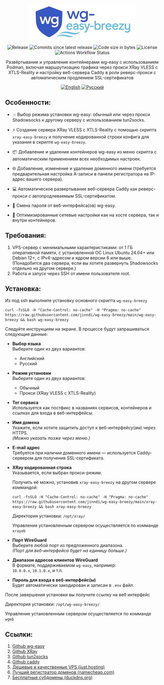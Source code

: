 <p align="center">
<img alt="wg-easy-breezy" src="/logo.webp">
</p>

<p align="center">
<img alt="Release" src="https://img.shields.io/github/v/release/jinndi/wg-easy-breezy">
<img alt="Commits since latest release" src="https://img.shields.io/github/commits-since/jinndi/wg-easy-breezy/latest">
<img alt="Code size in bytes" src="https://img.shields.io/github/languages/code-size/jinndi/wg-easy-breezy">
<img alt="License" src="https://img.shields.io/github/license/jinndi/wg-easy-breezy">
<img alt="Actions Workflow Status" src="https://img.shields.io/github/actions/workflow/status/jinndi/wg-easy-breezy/docker-publish.yml">
</p>

<p align="center">
Развёртывание и управление контейнерами wg-easy с использованием Podman, включая маршрутизацию трафика через прокси XRay VLESS с XTLS-Reality и настройку веб-сервера Caddy в роли реверс-прокси с автоматическим продлением SSL-сертификатов
</p>

<p align="center">
  <a href="/README.md"><img alt="English" src="https://img.shields.io/badge/English-d9d9d9"></a>
  <a href="/README-ru.md"><img alt="Русский" src="https://img.shields.io/badge/%D0%A0%D1%83%D1%81%D1%81%D0%BA%D0%B8%D0%B9-d9d9d9"></a>
</p>

## Особенности:

- 💥 Выбор режима установки wg-easy: обычный или через прокси Shadowsocks к другому серверу с использованием tun2socks.

- ⚡️ Создание сервера XRay VLESS с XTLS-Reality с помощью скрипта `xray-easy-breezy` и получение кодированной строки конфига для указания в скрипте `wg-easy-breezy`.

- 📦 Добавление и удаление контейнеров wg-easy из меню скрипта с автоматическим применением всех необходимых настроек.

- 🌐 Добавление, изменение и удаление доменного имени (требуется предварительная настройка A-записи в панели регистратора на IP-адрес вашего сервера).

- 💻 Автоматическое развертывание веб-сервера Caddy как реверс-прокси с автопродлеваемым SSL-сертификатом.

- 🔑 Смена пароля от веб-интерфейса(ов) wg-easy.

- 🚀 Оптимизированные сетевые настройки как на хосте сервера, так и внутри контейнеров.

## Требования:

1. VPS-сервер с минимальными характеристиками: от 1 ГБ оперативной памяти, с установленной ОС Linux Ubuntu 24.04+ или Debian 12+, с IPv4-адресом и ядром версии 6 или выше. (Понадобится два сервера, если вы хотите развернуть Shadowsocks отдельно на другом сервере.)
2. Работа и запуск через SSH от имени пользователя root.

## Установка:

Из под ssh выполните установку основного скрипта `wg-easy-breezy`

```
curl -fsSLO -H "Cache-Control: no-cache" -H "Pragma: no-cache" https://raw.githubusercontent.com/jinndi/wg-easy-breezy/main/wg-easy-breezy && bash wg-easy-breezy
```

Следуйте инструкциям на экране. В процессе будут запрашиваться следующие данные:

- **Выбор языка**  
  Выберите один из двух вариантов:
  - Английский
  - Русский

- **Режим установки**  
  Выберите один из двух вариантов:
  - Обычный
  - Прокси (XRay VLESS с XTLS-Reality)

- **Тег сервиса**  
  Используется как постфикс в названиях сервисов, контейнеров и ссылках для входа в веб-интерфейсы.

- **Имя домена**  
  Укажите, если хотите защитить доступ к веб-интерфейсу(ам) через HTTPS.  
  *(Можно указать позже через меню.)*

- **E-mail адрес**  
  Требуется при наличии доменного имени — используется Caddy-сервером для получения SSL-сертификата.

- **XRay кодированная строка**  
  Указывается, если выбран прокси-режим. 
  
  Получить её можно, установив `xray-easy-breezy` на другом сервере коммандой:

  ```
  curl -fsSLO -H "Cache-Control: no-cache" -H "Pragma: no-cache" https://raw.githubusercontent.com/jinndi/wg-easy-breezy/main/xray-easy-breezy && bash xray-easy-breezy
  ```
  Директория установки: `/opt/xray/`
  
  Управление установленным сервером осуществляется по комманде `xrayeb`

- **Порт WireGuard**  
  Выберите любой порт из предложенного диапазона.  
  *(Порт для веб-интерфейса будет на единицу больше.)*

- **Диапазон адресов клиентов WireGuard**  
  В формате, поддерживаемом `wg-easy`, например:  
  `10.0.0.x`, `10.1.0.x`, и т.п.

- **Пароль для входа в веб-интерфейс(ы)**  
  Будет автоматически закодирован и записан в `.env` файл.

После завершения установки вы получите ссылку на веб интерфейс

Директория установки: `/opt/wg-easy-breezy/`

Управление установленным сервером осуществляется по комманде `wgeb`



## Ссылки:
1. [Github wg-easy](https://github.com/wg-easy/wg-easy)
2. [Github XRay](https://github.com/XTLS/Xray-core)
3. [Github tun2socks](https://github.com/xjasonlyu/tun2socks)
4. [Github caddy](https://github.com/caddyserver/caddy)
5. [Дешевые и качественные VPS (just.hosting)](https://just.hosting/?ref=231025)
6. [Лучший регистратор доменов (namecheap.com)](https://www.namecheap.com)
7. [Бесплатные субдомены (duckdns.org)](https://www.duckdns.org)

